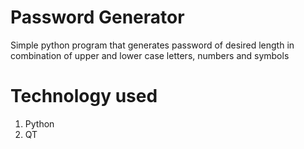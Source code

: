 # Password Generator
Simple python program that generates password of desired length in combination of upper and lower case letters, numbers and symbols

# Technology used
1. Python
2. QT